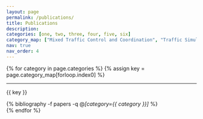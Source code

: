 ```yaml
---
layout: page
permalink: /publications/
title: Publications
description: 
categories: [one, two, three, four, five, six]
category_map: ["Mixed Traffic Control and Coordination", "Traffic Simulation and Reconstruction", "Traffic Prediction, Estimation, and Analysis", "Autonomous Driving, Planning, and Control", "Air Mobility", "Reinforcement Learning Applications"]
nav: true
nav_order: 4
---
```


<div class="publications">
{% for category in page.categories %}
  {% assign key = page.category_map[forloop.index0] %}
  <hr />
  <p class="category_name">{{ key }}</p>
  
  {% bibliography -f papers -q @*[category={{ category }}]* %}
  <br>
{% endfor %}
</div>


